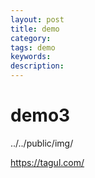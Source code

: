 ```yaml
---
layout: post
title: demo
category: 
tags: demo
keywords: 
description: 
---
```


# demo3
../../public/img/


https://tagul.com/